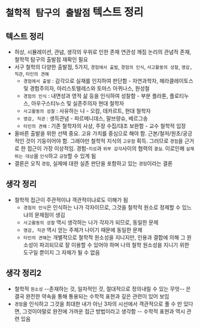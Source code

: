 # `철학적 탐구의 출발점` 텍스트 정리

## 텍스트 정리
- 허상, 시뮬레이션, 관념, 생각의 우위로 인한 존재 연관성 깨짐 논리의 관념적 존재, 철학적 탐구의 출발점 재확인 필요
- 서구 철학의 다양한 출발점, 5가지, `경험에서 출발`, `경험의 인식`, `사고활동의 성찰`, `영감, 직관`, `타인의 견해`
  - `경험에서 출발` : 감각으로 실재를 인지하여 판단함 - 자연과학자, 헤라클레이토스 및 경험주의자, 아리스토텔레스와 토마스 아퀴나스, 원성철
  - `경험의 인식` : 내면성과 영적 삶 등을 인식하여 성찰함 - 부분 플라톤, 플로티누스, 아우구스티누스 및 실존주의자 현대 철학자
  - `사고활동의 성찰` : 사유하는 나 - 오캄, 데카르트, 현대 철학자
  - `영감, 직관` : 생득관념 - 파르메니데스, 말브량슈, 베르그송
   - `타인의 견해` : 기존 철학자의 사상, 주장 수집/대조 보완함 - 교수 철학적 입장
 - 올바른 출발을 위한 선택 중요. 고유 가치를 중심으로 해야 함. 근본/철저/원초/궁긍적인 것이 기둥이어야 함. 그래야만 철학적 지식의 `고유함` 획득. 그러므로 `경험`을 근거로 한 접근이 가장 이상적임. 경험-`지성`과 `외부 감각`사이의 협력의 `결실`. 이로인해 `실재하는 대상`을 `인식`하고 `긍정`할 수 있게 됨
- 결론은 오직 `경험`, 실제에 대한 실존 판단을 포함하고 있는 `경험`이라는 결론

## 생각 정리
- 철학적 접근이 주관적이냐 객관적이냐로도 이해가 됨
  - `경험의 인식`은 인식하는 나가 각자이므로, 그것을 철학적 원소로 정제할 수 있느냐의 문제점이 생김
  - `사고활동의 성찰` 역시 생각하는 나가 각자가 되므로, 동일한 문제
  - `영감, 직관` 역시 얻는 주체가 나이기 때문에 동일한 문제
  - `타인의 견해`는 개별적으로 철학적 원소성을 지니지만, 인용과 결합에 의해 그 원소성이 파괴되므로 잘 이용할 수 있어야 하며 나의 철학 원소성을 지니기 위한 도구일 뿐이지 그 자체가 될 수 없음

## 생각 정리2
- 철학적 `원소성` --존재하는 것, 일차적인 것, 절대적으로 정의내릴 수 있는 무엇-- 은 결국 완전한 약속을 통해 통용되는 수학적 표현과 깊은 관련이 있어 보임
- `경험`을 인식하고 그것을 최대한 내가 아닌 3자의 시선에서 객관적으로 풀 수 만 있다면, 그것이야말로 완전에 가까운 접근 방법이라고 생각함 -- 수학적 표현과 역시 관련 있음
